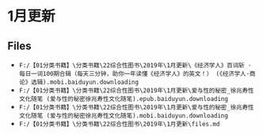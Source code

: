 # 1月更新

## Files

- `F:/【01分类书籍】\分类书籍\22综合性图书\2019年\1月更新\《经济学人》百词斩 · 每日一词100期合辑（每天三分钟，助你一年读懂《经济学人》的英文！） (《经济学人·商论》选辑).mobi.baiduyun.downloading`
- `F:/【01分类书籍】\分类书籍\22综合性图书\2019年\1月更新\爱与性的秘密_徐兆寿性文化随笔 (爱与性的秘密徐兆寿性文化随笔).epub.baiduyun.downloading`
- `F:/【01分类书籍】\分类书籍\22综合性图书\2019年\1月更新\爱与性的秘密_徐兆寿性文化随笔 (爱与性的秘密徐兆寿性文化随笔).mobi.baiduyun.downloading`
- `F:/【01分类书籍】\分类书籍\22综合性图书\2019年\1月更新\files.md`
